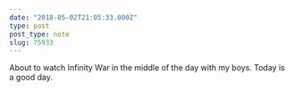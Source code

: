 ```yaml
---
date: "2018-05-02T21:05:33.000Z"
type: post 
post_type: note
slug: 75933
---
```

About to watch Infinity War in the middle of the day with my boys. Today is a good day. 

